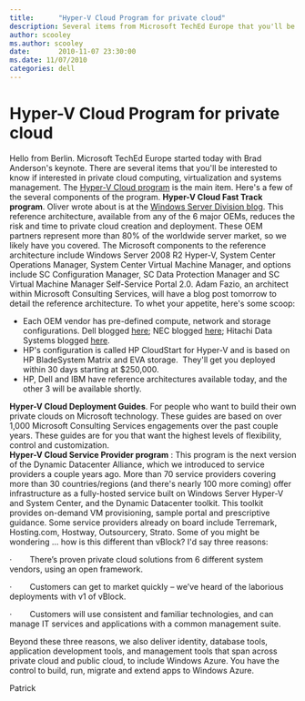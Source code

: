 ```yaml
---
title:      "Hyper-V Cloud Program for private cloud"
description: Several items from Microsoft TechEd Europe that you'll be interested to know if interested in private cloud computing, virtualization and systems management.
author: scooley
ms.author: scooley
date:       2010-11-07 23:30:00
ms.date: 11/07/2010
categories: dell
---
```

# Hyper-V Cloud Program for private cloud

Hello from Berlin. Microsoft TechEd Europe started today with Brad Anderson's keynote. There are several items that you'll be interested to know if interested in private cloud computing, virtualization and systems management. The [Hyper-V Cloud program](https://www.microsoft.com/privatecloud) is the main item. Here's a few of the several components of the program. **Hyper-V Cloud Fast Track program**. Oliver wrote about is at the [Windows Server Division blog](/archive/blogs/). This reference architecture, available from any of the 6 major OEMs, reduces the risk and time to private cloud creation and deployment. These OEM partners represent more than 80% of the worldwide server market, so we likely have you covered. The Microsoft components to the reference architecture include Windows Server 2008 R2 Hyper-V, System Center Operations Manager, System Center Virtual Machine Manager, and options include SC Configuration Manager, SC Data Protection Manager and SC Virtual Machine Manager Self-Service Portal 2.0. Adam Fazio, an architect within Microsoft Consulting Services, will have a blog post tomorrow to detail the reference architecture. To whet your appetite, here's some scoop: 

  * Each OEM vendor has pre-defined compute, network and storage configurations. Dell blogged [here](https://www.dell.com/); NEC blogged [here](https://nectoday.com/); Hitachi Data Systems blogged [here](https://www.hitachivantara.com/).
  * HP's configuration is called HP CloudStart for Hyper-V and is based on HP BladeSystem Matrix and EVA storage.  They'll get you deployed within 30 days starting at $250,000. 
  * HP, Dell and IBM have reference architectures available today, and the other 3 will be available shortly. 

**Hyper-V Cloud Deployment Guides**. For people who want to build their own private clouds on Microsoft technology. These guides are based on over 1,000 Microsoft Consulting Services engagements over the past couple years. These guides are for you that want the highest levels of flexibility, control and customization.  
**Hyper-V Cloud Service Provider program** : This program is the next version of the Dynamic Datacenter Alliance, which we introduced to service providers a couple years ago. More than 70 service providers covering more than 30 countries/regions (and there's nearly 100 more coming) offer infrastructure as a fully-hosted service built on Windows Server Hyper-V and System Center, and the Dynamic Datacenter toolkit. This toolkit provides on-demand VM provisioning, sample portal and prescriptive guidance. Some service providers already on board include Terremark, Hosting.com, Hostway, Outsourcery, Strato. Some of you might be wondering ... how is this different than vBlock? I'd say three reasons: 

·        There’s proven private cloud solutions from 6 different system vendors, using an open framework.

·        Customers can get to market quickly – we’ve heard of the laborious deployments with v1 of vBlock. 

·        Customers will use consistent and familiar technologies, and can manage IT services and applications with a common management suite. 

Beyond these three reasons, we also deliver identity, database tools, application development tools, and management tools that span across private cloud and public cloud, to include Windows Azure. You have the control to build, run, migrate and extend apps to Windows Azure. 

Patrick
